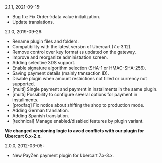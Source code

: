 2.1.1, 2021-09-15:
- Bug fix: Fix Order->data value initialization.
- Update translations.

2.1.0, 2019-09-26:
- Rename plugin files and folders.
- Compatibility with the latest version of Ubercart (7.x-3.12).
- Remove control over key format as updated on the gateway.
- Improve and reorganize administration screen.
- Adding selective 3DS support.
- Enable signature algorithm selection (SHA-1 or HMAC-SHA-256).
- Saving payment details (mainly transaction ID).
- Disable plugin when amount restrictions not filled or currency not supported.
- [multi] Single payment and payment in installments in the same plugin.
- [multi] Possibility to configure several options for payment in installments.
- [prodfaq] Fix notice about shifting the shop to production mode.
- Adding German translation.
- Adding Spanish translation.
- [technical] Manage enabled/disabled features by plugin variant.

**We changed versioning logic to avoid conflicts with our plugin for Ubercart 6.x-2.x.**

2.0.0, 2012-03-05:
- New PayZen payment plugin for Ubercart 7.x-3.x.